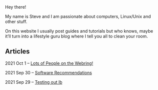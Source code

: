 Hey there!

My name is Steve and I am passionate about computers, Linux/Unix and other stuff.

On this website I usually post guides and tutorials but who knows, maybe it’ll turn into a lifestyle guru blog where I tell you all to clean your room.


## Articles

2021 Oct 1 – [Lots of People on the Webring!](https://worthyox.github.io/lots-of-ppl-on-the-webring.html)

2021 Sep 30 – [Software Recommendations](https://worthyox.github.io/software-recommendations.html)

2021 Sep 29 – [Testing out lb](https://worthyox.github.io/testing-out-lb.html)
